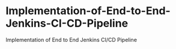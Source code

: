 # Implementation-of-End-to-End-Jenkins-CI-CD-Pipeline
Implementation of End to End Jenkins CI/CD Pipeline
